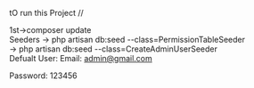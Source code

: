 tO run this Project //

1st->composer update
<br>
Seeders
-> php artisan db:seed --class=PermissionTableSeeder
<br>
-> php artisan db:seed --class=CreateAdminUserSeeder
 <br>
Defualt User:
Email: admin@gmail.com

Password: 123456
